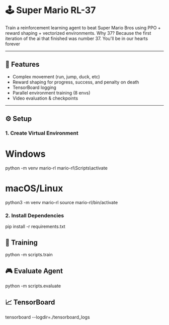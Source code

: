 # 🕹️ Super Mario RL-37

Train a reinforcement learning agent to beat Super Mario Bros using PPO + reward shaping + vectorized environments.
Why 37? Because the first iteration of the ai that finished was number 37. You'll be in our hearts forever

---

## 🧠 Features

- Complex movement (run, jump, duck, etc)
- Reward shaping for progress, success, and penalty on death
- TensorBoard logging
- Parallel environment training (8 envs)
- Video evaluation & checkpoints

---

## ⚙️ Setup

### 1. Create Virtual Environment

# Windows
python -m venv mario-rl
mario-rl\Scripts\activate

# macOS/Linux
python3 -m venv mario-rl
source mario-rl/bin/activate

### 2. Install Dependencies
pip install -r requirements.txt


## 🚀 Training
python -m scripts.train

## 🎮 Evaluate Agent
python -m scripts.evaluate

## 📈 TensorBoard
tensorboard --logdir=./tensorboard_logs

